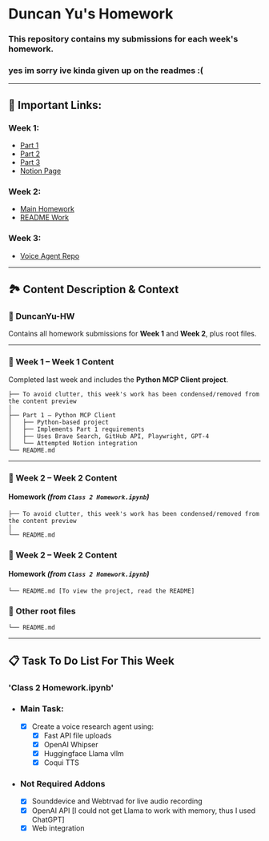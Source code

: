 # Duncan Yu's Homework
### This repository contains my submissions for each week's homework.

### yes im sorry ive kinda given up  on the readmes :(

---

## 🔗 Important Links:
### **Week 1:** 
- [Part 1](https://github.com/inference-ai-course/DuncanYu-HW/tree/main/Week1/Part1)
- [Part 2](https://github.com/inference-ai-course/DuncanYu-HW/tree/main/Week1/Part2)
- [Part 3](https://github.com/inference-ai-course/DuncanYu-HW/tree/main/Week1/Part3)
- [Notion Page](https://www.notion.so/MCP-Automation-Test-23c2af8f73e781e49ff1f6f03235f0d9?source=copy_link)

### **Week 2:** 
- [Main Homework](https://github.com/inference-ai-course/DuncanYu-HW/tree/main/Week2/Homework)
- [README Work](https://github.com/inference-ai-course/DuncanYu-HW/tree/main/Week2/README-class2)

### **Week 3:** 
- [Voice Agent Repo](https://github.com/Duncanyu/voice-research-agent)
---

## 🏞️ Content Description & Context

### **📁 DuncanYu-HW**
Contains all homework submissions for **Week 1** and **Week 2**, plus root files.

---

### **📁 Week 1 – Week 1 Content**
Completed last week and includes the **Python MCP Client project**.

```text
├── To avoid clutter, this week's work has been condensed/removed from the content preview
│
├── Part 1 – Python MCP Client
│   ├── Python-based project
│   ├── Implements Part 1 requirements
│   ├── Uses Brave Search, GitHub API, Playwright, GPT-4
│   └── Attempted Notion integration
└── README.md
```

---

### **📁 Week 2 – Week 2 Content**

#### **Homework** *(from `Class 2 Homework.ipynb`)*
```text
├── To avoid clutter, this week's work has been condensed/removed from the content preview
│
└── README.md
```

### **📁 Week 2 – Week 2 Content**

#### **Homework** *(from `Class 2 Homework.ipynb`)*
```text
└── README.md [To view the project, read the README]
```

### **📄 Other root files**
```text
└── README.md
```

---

## 📋 Task To Do List For This Week

### **'Class 2 Homework.ipynb'**
- ### Main Task:
    - [x] Create a voice research agent using:
        - [x] Fast API file uploads
        - [x] OpenAI Whipser
        - [x] Huggingface Llama vllm
        - [x] Coqui TTS

- ### Not Required Addons
    - [x] Sounddevice and Webtrvad for live audio recording
    - [x] OpenAI API [I could not get Llama to work with memory, thus I used ChatGPT]
    - [x] Web integration
